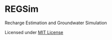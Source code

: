 # REGSim
Recharge Estimation and Groundwater Simulation











Licensed under [MIT License](LICESNE) 
